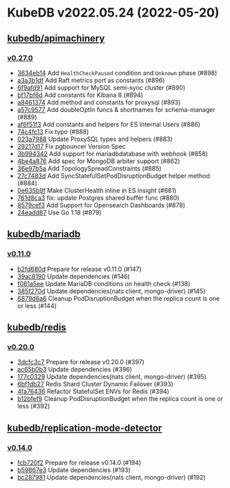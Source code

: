 # KubeDB v2022.05.24 (2022-05-20)


## [kubedb/apimachinery](https://github.com/kubedb/apimachinery)

### [v0.27.0](https://github.com/kubedb/apimachinery/releases/tag/v0.27.0)

- [3634eb14](https://github.com/kubedb/apimachinery/commit/3634eb14) Add `HealthCheckPaused` condition and `Unknown` phase (#898)
- [a3a3b1df](https://github.com/kubedb/apimachinery/commit/a3a3b1df) Add Raft metrics port as constants (#896)
- [6f9afd91](https://github.com/kubedb/apimachinery/commit/6f9afd91) Add support for MySQL semi-sync cluster (#890)
- [bf17bf6d](https://github.com/kubedb/apimachinery/commit/bf17bf6d) Add constants for Kibana 8 (#894)
- [a8461374](https://github.com/kubedb/apimachinery/commit/a8461374) Add method and constants for proxysql (#893)
- [a57c9577](https://github.com/kubedb/apimachinery/commit/a57c9577) Add doubleOptIn funcs & shortnames for schema-manager (#889)
- [af6f51f3](https://github.com/kubedb/apimachinery/commit/af6f51f3) Add constants and helpers for ES Internal Users (#886)
- [74c4fc13](https://github.com/kubedb/apimachinery/commit/74c4fc13) Fix typo (#888)
- [023a7988](https://github.com/kubedb/apimachinery/commit/023a7988) Update ProxySQL types and helpers (#883)
- [29217d17](https://github.com/kubedb/apimachinery/commit/29217d17) Fix pgbouncer Version Spec
- [3b994342](https://github.com/kubedb/apimachinery/commit/3b994342) Add support for mariadbdatabase with webhook (#858)
- [4be4a876](https://github.com/kubedb/apimachinery/commit/4be4a876) Add spec for MongoDB arbiter support (#862)
- [36e97b5a](https://github.com/kubedb/apimachinery/commit/36e97b5a) Add TopologySpreadConstraints (#885)
- [27c7483d](https://github.com/kubedb/apimachinery/commit/27c7483d) Add SyncStatefulSetPodDisruptionBudget helper method (#884)
- [0e635b9f](https://github.com/kubedb/apimachinery/commit/0e635b9f) Make ClusterHealth inline in ES insight (#881)
- [761d8ca3](https://github.com/kubedb/apimachinery/commit/761d8ca3) fix: update Postgres shared buffer func (#880)
- [8579cef3](https://github.com/kubedb/apimachinery/commit/8579cef3) Add Support for Opensearch Dashboards (#878)
- [24eadd87](https://github.com/kubedb/apimachinery/commit/24eadd87) Use Go 1.18 (#879)



## [kubedb/mariadb](https://github.com/kubedb/mariadb)

### [v0.11.0](https://github.com/kubedb/mariadb/releases/tag/v0.11.0)

- [b2fd680d](https://github.com/kubedb/mariadb/commit/b2fd680d) Prepare for release v0.11.0 (#147)
- [39ac8190](https://github.com/kubedb/mariadb/commit/39ac8190) Update dependencies (#146)
- [f081a5ee](https://github.com/kubedb/mariadb/commit/f081a5ee) Update MariaDB conditions on health check (#138)
- [385f270d](https://github.com/kubedb/mariadb/commit/385f270d) Update dependencies(nats client, mongo-driver) (#145)
- [6879d6a6](https://github.com/kubedb/mariadb/commit/6879d6a6) Cleanup PodDisruptionBudget when the replica count is one or less (#144)



## [kubedb/redis](https://github.com/kubedb/redis)

### [v0.20.0](https://github.com/kubedb/redis/releases/tag/v0.20.0)

- [3dcfc3c7](https://github.com/kubedb/redis/commit/3dcfc3c7) Prepare for release v0.20.0 (#397)
- [ac65b0b3](https://github.com/kubedb/redis/commit/ac65b0b3) Update dependencies (#396)
- [177c0329](https://github.com/kubedb/redis/commit/177c0329) Update dependencies(nats client, mongo-driver) (#395)
- [6bf1db27](https://github.com/kubedb/redis/commit/6bf1db27) Redis Shard Cluster Dynamic Failover (#393)
- [4fa76436](https://github.com/kubedb/redis/commit/4fa76436) Refactor StatefulSet ENVs for Redis (#394)
- [b12bfef9](https://github.com/kubedb/redis/commit/b12bfef9) Cleanup PodDisruptionBudget when the replica count is one or less (#392)



## [kubedb/replication-mode-detector](https://github.com/kubedb/replication-mode-detector)

### [v0.14.0](https://github.com/kubedb/replication-mode-detector/releases/tag/v0.14.0)

- [fcb720f2](https://github.com/kubedb/replication-mode-detector/commit/fcb720f2) Prepare for release v0.14.0 (#194)
- [b59867e3](https://github.com/kubedb/replication-mode-detector/commit/b59867e3) Update dependencies (#193)
- [bc287981](https://github.com/kubedb/replication-mode-detector/commit/bc287981) Update dependencies(nats client, mongo-driver) (#192)



